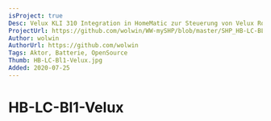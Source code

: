 ```yaml
---
isProject: true
Desc: Velux KLI 310 Integration in HomeMatic zur Steuerung von Velux Rolladen
ProjectUrl: https://github.com/wolwin/WW-mySHP/blob/master/SHP_HB-LC-BL1-Velux-KLI310/README.md
Author: wolwin
AuthorUrl: https://github.com/wolwin
Tags: Aktor, Batterie, OpenSource
Thumb: HB-LC-Bl1-Velux.jpg
Added: 2020-07-25
---
```


# HB-LC-Bl1-Velux
